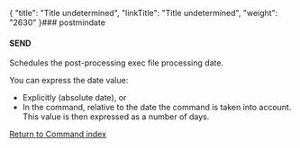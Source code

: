 {
    "title": "Title undetermined",
    "linkTitle": "Title undetermined",
    "weight": "2630"
}### postmindate

#### SEND

Schedules the post-processing exec file processing date.

You can express the date value:

- Explicitly
    (absolute date), or
- In the command, relative to the date the command is taken into
    account. This value is then expressed as a number of days.

[Return to Command index](../../)
